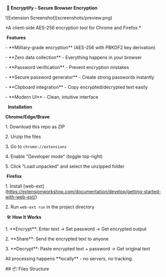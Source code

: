 &nbsp;🔐 **Encryptify - Secure Browser Encryption**



!\[Extension Screenshot](screenshots/preview.png)  

\*A client-side AES-256 encryption tool for Chrome and Firefox.\*



&nbsp;**Features**



\- \*\*Military-grade encryption\*\* (AES-256 with PBKDF2 key derivation)

\- \*\*Zero data collection\*\* - Everything happens in your browser

\- \*\*Password verification\*\* - Prevent encryption mistakes

\- \*\*Secure password generator\*\* - Create strong passwords instantly

\- \*\*Clipboard integration\*\* - Copy encrypted/decrypted text easily

\- \*\*Modern UI\*\* - Clean, intuitive interface



&nbsp; **Installation**



 **Chrome/Edge/Brave**



1\. Download this repo as ZIP

2\. Unzip the files

3\. Go to `chrome://extensions`

4\. Enable "Developer mode" (toggle top-right)

5\. Click "Load unpacked" and select the unzipped folder



&nbsp;**Firefox**



1\. Install \[web-ext](https://extensionworkshop.com/documentation/develop/getting-started-with-web-ext/)

2\. Run `web-ext run` in the project directory



&nbsp;🛠️ **How It Works**



1\. \*\*Encrypt\*\*: Enter text → Set password → Get encrypted output

2\. \*\*Share\*\*: Send the encrypted text to anyone

3\. \*\*Decrypt\*\*: Paste encrypted text + password → Get original text



All processing happens \*\*locally\*\* - no servers, no tracking.



\## 📦 Files Structure


